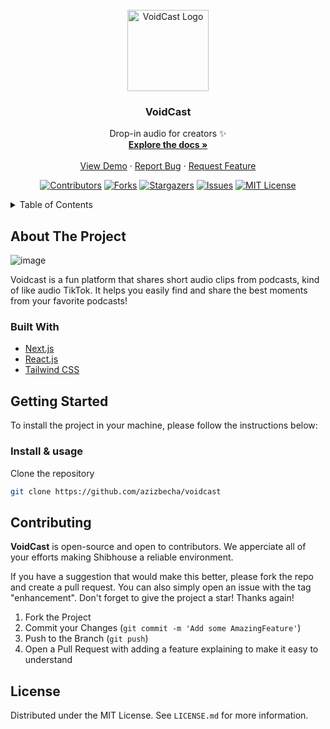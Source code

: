 <div id="top"></div>

<!-- PROJECT LOGO -->
<br />
<div align="center">

  <a href="https://github.com/azizbecha/voidcast">
    <img src="https://www.voidcast.lol/images/logo.png" alt="VoidCast Logo" width="130" height="130">
  </a>

  <h3 align="center">VoidCast</h3>

  <p align="center">
    Drop-in audio for creators ✨
    <br />
    <a href="https://github.com/azizbecha/voidcast"><strong>Explore the docs »</strong></a>
    <br />
    <br />
    <a href="https://voidcast.lol">View Demo</a>
    ·
    <a href="https://github.com/azizbecha/voidcast/issues">Report Bug</a>
    ·
    <a href="https://github.com/azizbecha/voidcast/issues">Request Feature</a>
  </p>
  
  [![Contributors][contributors-shield]][contributors-url]
  [![Forks][forks-shield]][forks-url]
  [![Stargazers][stars-shield]][stars-url]
  [![Issues][issues-shield]][issues-url]
  [![MIT License][license-shield]][license-url]
</div>

<!-- TABLE OF CONTENTS -->
<details>
  <summary>Table of Contents</summary>
  <ol>
    <li>
      <a href="#about-the-project">About The Project</a>
      <ul>
        <li><a href="#built-with">Built With</a></li>
      </ul>
    </li>
    <li>
      <a href="#structure">Structure</a>
    </li>
    <li>
      <a href="#getting-started">Getting Started</a>
      <ul>
        <li><a href="#installation">Installation & usage</a></li>
      </ul>
    </li>
    <li><a href="#contributing">Contributing</a></li>
    <li><a href="#license">License</a></li>
  </ol>
</details>

<!-- ABOUT THE PROJECT -->
## About The Project

![image](https://github.com/user-attachments/assets/c4b4326c-71b9-4f77-987c-8378f1334add)

Voidcast is a fun platform that shares short audio clips from podcasts, kind of like audio TikTok. It helps you easily find and share the best moments from your favorite podcasts!

### Built With
* [Next.js](https://nextjs.org/)
* [React.js](https://reactjs.org/)
* [Tailwind CSS](https://tailwindcss.com)

<!-- GETTING STARTED -->
## Getting Started

To install the project in your machine, please follow the instructions below:

### Install & usage

Clone the repository
  ```sh
  git clone https://github.com/azizbecha/voidcast
  ```

<!-- CONTRIBUTING -->
## Contributing

**VoidCast** is open-source and open to contributors. We apperciate all of your efforts making Shibhouse a reliable environment.

If you have a suggestion that would make this better, please fork the repo and create a pull request. You can also simply open an issue with the tag "enhancement".
Don't forget to give the project a star! Thanks again!

1. Fork the Project
3. Commit your Changes (`git commit -m 'Add some AmazingFeature'`)
4. Push to the Branch (`git push`)
5. Open a Pull Request with adding a feature explaining to make it easy to understand

<!-- LICENSE -->
## License

Distributed under the MIT License. See `LICENSE.md` for more information.

[contributors-shield]: https://img.shields.io/github/contributors/azizbecha/voidcast.svg?style=for-the-badge
[contributors-url]: https://github.com/azizbecha/voidcast/graphs/contributors
[forks-shield]: https://img.shields.io/github/forks/azizbecha/voidcast.svg?style=for-the-badge
[forks-url]: https://github.com/azizbecha/voidcast/network/members
[stars-shield]: https://img.shields.io/github/stars/azizbecha/voidcast.svg?style=for-the-badge
[stars-url]: https://github.com/azizbecha/voidcast/stargazers
[issues-shield]: https://img.shields.io/github/issues/azizbecha/voidcast.svg?style=for-the-badge
[issues-url]: https://github.com/azizbecha/voidcast/issues
[license-shield]: https://img.shields.io/github/license/azizbecha/voidcast.svg?style=for-the-badge
[license-url]: https://github.com/voidcast/shibhouse/blob/master/LICENSE.md
